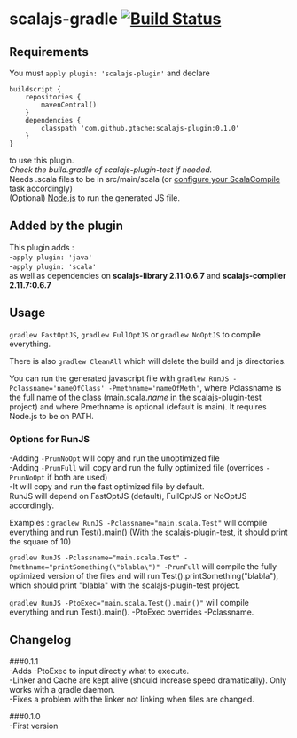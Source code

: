 # scalajs-gradle [![Build Status](https://travis-ci.org/gtache/scalajs-gradle.svg?branch=master)](https://travis-ci.org/gtache/scalajs-gradle)

## Requirements
You must `apply plugin: 'scalajs-plugin'` and declare 
```
buildscript {
    repositories {
        mavenCentral()
    }
    dependencies {
        classpath 'com.github.gtache:scalajs-plugin:0.1.0'
    }
}
```
to use this plugin.    
*Check the build.gradle of scalajs-plugin-test if needed.*    
Needs .scala files to be in src/main/scala (or [configure your ScalaCompile](https://docs.gradle.org/current/userguide/scala_plugin.html) task accordingly)    
(Optional) [Node.js](https://nodejs.org/) to run the generated JS file.

## Added by the plugin
This plugin adds :   
-`apply plugin: 'java'`   
-`apply plugin: 'scala'`   
as well as dependencies on **scalajs-library 2.11:0.6.7** and **scalajs-compiler 2.11.7:0.6.7**

## Usage
`gradlew FastOptJS`, `gradlew FullOptJS` or `gradlew NoOptJS` to compile everything.

There is also `gradlew CleanAll` which will delete the build and js directories.

You can run the generated javascript file with `gradlew RunJS -Pclassname='nameOfClass' -Pmethname='nameOfMeth'`, where Pclassname is the full name of the class (main.scala.*name* in the scalajs-plugin-test project) and where Pmethname is optional (default is main). It requires Node.js to be on PATH.

### Options for RunJS
-Adding `-PrunNoOpt` will copy and run the unoptimized file   
-Adding `-PrunFull` will copy and run the fully optimized file (overrides `-PrunNoOpt` if both are used)   
-It will copy and run the fast optimized file by default.  
RunJS will depend on FastOptJS (default), FullOptJS or NoOptJS accordingly.

Examples : `gradlew RunJS -Pclassname="main.scala.Test"` will compile everything and run Test().main() (With the scalajs-plugin-test, it should print the square of 10)

`gradlew RunJS -Pclassname="main.scala.Test" -Pmethname="printSomething(\"blabla\")" -PrunFull` will compile the fully optimized version of the files and will run Test().printSomething("blabla"), which should print "blabla" with the scalajs-plugin-test project.

`gradlew RunJS -PtoExec="main.scala.Test().main()"` will compile everything and run Test().main(). -PtoExec overrides -Pclassname.


## Changelog    
###0.1.1    
-Adds -PtoExec to input directly what to execute.   
-Linker and Cache are kept alive (should increase speed dramatically). Only works with a gradle daemon.   
-Fixes a problem with the linker not linking when files are changed.

###0.1.0    
-First version
